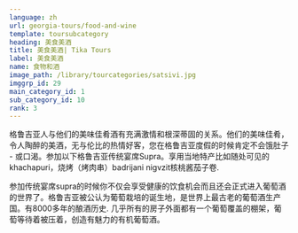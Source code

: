 ```yaml
---
language: zh
url: georgia-tours/food-and-wine
template: toursubcategory
heading: 美食美酒
title: 美食美酒| Tika Tours
label: 美食美酒
name: 食物和酒
image_path: /library/tourcategories/satsivi.jpg
imggrp_id: 29
main_category_id: 1
sub_category_id: 10
rank: 3
---
```

<div class="row content-row"><!-- 1553 (2)-->
<div class="col-xs-12 col-sm-6 col-md-6"><!-- 2090 -->

格鲁吉亚人与他们的美味佳肴酒有充满激情和根深蒂固的关系。他们的美味佳肴，令人陶醉的美酒，无与伦比的热情好客，您在格鲁吉亚度假的时候肯定不会饿肚子 - 或口渴。参加以下格鲁吉亚传统宴席Supra。享用当地特产比如随处可见的khachapuri，烧烤（烤肉串）badrijani nigvzit核桃酱茄子卷.

</div>

<div class="col-xs-12 col-sm-6 col-md-6"><!-- 2091 -->

参加传统宴席supra的时候你不仅会享受健康的饮食机会而且还会正式进入葡萄酒的世界了。格鲁吉亚被公认为葡萄栽培的诞生地，是世界上最古老的葡萄酒生产国。有8000多年的酿酒历史. 几乎所有的房子外面都有一个葡萄覆盖的棚架，葡萄等待着被压着，创造有魅力的有机葡萄酒。

</div>

</div>

